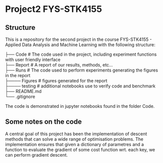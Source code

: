 # Project2 FYS-STK4155

## Structure

This is a repository for the second project in the course FYS-STK4155 - Applied Data Analysis and Machine Learning with the following structure:

├── Code # The code used in the project, including experiment functions with user friendly interface \
├── Report # A report of our results, methods, etc...\
├── Runs # The code used to perform experiments generating the figures in the report\
├──── Figures # figures generated for the report\
├──── testing # additional notebooks use to verify code and benchmark \
├── README.md \
└── .gitignore

The code is demonstrated in jupyter notebooks found in the folder Code. 

## Some notes on the code

A central goal of this project has been the implementation of descent methods that can solve a wide range of optimisation problems. The implementation ensures that given a dictionary of parametres and a function to evaluate the gradient of some cost function wrt. each key, we can perform gradient descent. 

